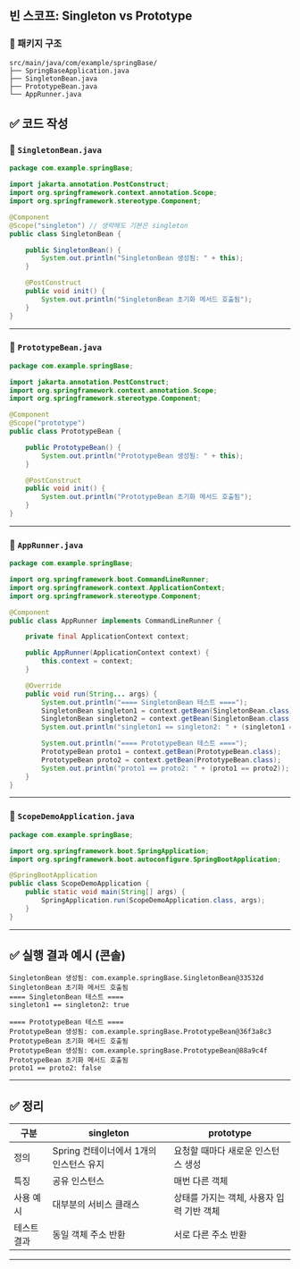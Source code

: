 ## **빈 스코프: Singleton vs Prototype**

### 📁 패키지 구조

```
src/main/java/com/example/springBase/
├── SpringBaseApplication.java
├── SingletonBean.java
├── PrototypeBean.java
└── AppRunner.java
```

## ✅ 코드 작성

### 📄 `SingletonBean.java`

```java
package com.example.springBase;

import jakarta.annotation.PostConstruct;
import org.springframework.context.annotation.Scope;
import org.springframework.stereotype.Component;

@Component
@Scope("singleton") // 생략해도 기본은 singleton
public class SingletonBean {

    public SingletonBean() {
        System.out.println("SingletonBean 생성됨: " + this);
    }

    @PostConstruct
    public void init() {
        System.out.println("SingletonBean 초기화 메서드 호출됨");
    }
}

```

---

### 📄 `PrototypeBean.java`

```java
package com.example.springBase;

import jakarta.annotation.PostConstruct;
import org.springframework.context.annotation.Scope;
import org.springframework.stereotype.Component;

@Component
@Scope("prototype")
public class PrototypeBean {

    public PrototypeBean() {
        System.out.println("PrototypeBean 생성됨: " + this);
    }

    @PostConstruct
    public void init() {
        System.out.println("PrototypeBean 초기화 메서드 호출됨");
    }
}

```

---

### 📄 `AppRunner.java`

```java
package com.example.springBase;

import org.springframework.boot.CommandLineRunner;
import org.springframework.context.ApplicationContext;
import org.springframework.stereotype.Component;

@Component
public class AppRunner implements CommandLineRunner {

    private final ApplicationContext context;

    public AppRunner(ApplicationContext context) {
        this.context = context;
    }

    @Override
    public void run(String... args) {
        System.out.println("==== SingletonBean 테스트 ====");
        SingletonBean singleton1 = context.getBean(SingletonBean.class);
        SingletonBean singleton2 = context.getBean(SingletonBean.class);
        System.out.println("singleton1 == singleton2: " + (singleton1 == singleton2));

        System.out.println("==== PrototypeBean 테스트 ====");
        PrototypeBean proto1 = context.getBean(PrototypeBean.class);
        PrototypeBean proto2 = context.getBean(PrototypeBean.class);
        System.out.println("proto1 == proto2: " + (proto1 == proto2));
    }
}

```

---

### 📄 `ScopeDemoApplication.java`

```java
package com.example.springBase;

import org.springframework.boot.SpringApplication;
import org.springframework.boot.autoconfigure.SpringBootApplication;

@SpringBootApplication
public class ScopeDemoApplication {
    public static void main(String[] args) {
        SpringApplication.run(ScopeDemoApplication.class, args);
    }
}

```

---

## ✅ 실행 결과 예시 (콘솔)

```
SingletonBean 생성됨: com.example.springBase.SingletonBean@33532d
SingletonBean 초기화 메서드 호출됨
==== SingletonBean 테스트 ====
singleton1 == singleton2: true

==== PrototypeBean 테스트 ====
PrototypeBean 생성됨: com.example.springBase.PrototypeBean@36f3a8c3
PrototypeBean 초기화 메서드 호출됨
PrototypeBean 생성됨: com.example.springBase.PrototypeBean@88a9c4f
PrototypeBean 초기화 메서드 호출됨
proto1 == proto2: false

```

---

## ✅ 정리

| 구분 | singleton | prototype |
| --- | --- | --- |
| 정의 | Spring 컨테이너에서 1개의 인스턴스 유지 | 요청할 때마다 새로운 인스턴스 생성 |
| 특징 | 공유 인스턴스 | 매번 다른 객체 |
| 사용 예시 | 대부분의 서비스 클래스 | 상태를 가지는 객체, 사용자 입력 기반 객체 |
| 테스트 결과 | 동일 객체 주소 반환 | 서로 다른 주소 반환 |

---

##